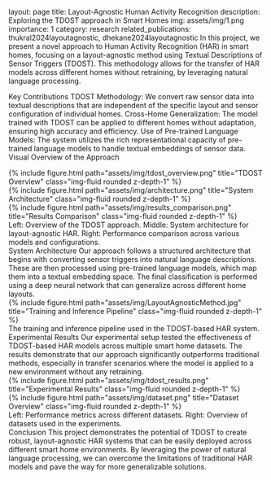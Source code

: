 layout: page
title: Layout-Agnostic Human Activity Recognition
description: Exploring the TDOST approach in Smart Homes
img: assets/img/1.png
importance: 1
category: research
related_publications: thukral2024layoutagnostic, dhekane2024layoutagnostic
In this project, we present a novel approach to Human Activity Recognition (HAR) in smart homes, focusing on a layout-agnostic method using Textual Descriptions of Sensor Triggers (TDOST). This methodology allows for the transfer of HAR models across different homes without retraining, by leveraging natural language processing.

Key Contributions
TDOST Methodology: We convert raw sensor data into textual descriptions that are independent of the specific layout and sensor configuration of individual homes.
Cross-Home Generalization: The model trained with TDOST can be applied to different homes without adaptation, ensuring high accuracy and efficiency.
Use of Pre-trained Language Models: The system utilizes the rich representational capacity of pre-trained language models to handle textual embeddings of sensor data.
Visual Overview of the Approach
<div class="row">
    <div class="col-sm mt-3 mt-md-0">
        {% include figure.html path="assets/img/tdost_overview.png" title="TDOST Overview" class="img-fluid rounded z-depth-1" %}
    </div>
    <div class="col-sm mt-3 mt-md-0">
        {% include figure.html path="assets/img/architecture.png" title="System Architecture" class="img-fluid rounded z-depth-1" %}
    </div>
    <div class="col-sm mt-3 mt-md-0">
        {% include figure.html path="assets/img/results_comparison.png" title="Results Comparison" class="img-fluid rounded z-depth-1" %}
    </div>
</div>
<div class="caption">
    Left: Overview of the TDOST approach. Middle: System architecture for layout-agnostic HAR. Right: Performance comparison across various models and configurations.
</div>
System Architecture
Our approach follows a structured architecture that begins with converting sensor triggers into natural language descriptions. These are then processed using pre-trained language models, which map them into a textual embedding space. The final classification is performed using a deep neural network that can generalize across different home layouts.

<div class="row">
    <div class="col-sm mt-3 mt-md-0">
        {% include figure.html path="assets/img/LayoutAgnosticMethod.jpg" title="Training and Inference Pipeline" class="img-fluid rounded z-depth-1" %}
    </div>
</div>
<div class="caption">
    The training and inference pipeline used in the TDOST-based HAR system.
</div>
Experimental Results
Our experimental setup tested the effectiveness of TDOST-based HAR models across multiple smart home datasets. The results demonstrate that our approach significantly outperforms traditional methods, especially in transfer scenarios where the model is applied to a new environment without any retraining.

<div class="row justify-content-sm-center">
    <div class="col-sm-8 mt-3 mt-md-0">
        {% include figure.html path="assets/img/tdost_results.png" title="Experimental Results" class="img-fluid rounded z-depth-1" %}
    </div>
    <div class="col-sm-4 mt-3 mt-md-0">
        {% include figure.html path="assets/img/dataset.png" title="Dataset Overview" class="img-fluid rounded z-depth-1" %}
    </div>
</div>
<div class="caption">
    Left: Performance metrics across different datasets. Right: Overview of datasets used in the experiments.
</div>
Conclusion
This project demonstrates the potential of TDOST to create robust, layout-agnostic HAR systems that can be easily deployed across different smart home environments. By leveraging the power of natural language processing, we can overcome the limitations of traditional HAR models and pave the way for more generalizable solutions.